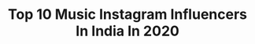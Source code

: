 ---
title: Top 10 Music Instagram Influencers In India In 2020
description: >-
  Find top music Instagram influencers in India in 2020. Most popular hashtags: #kerala #love #picoftheday #happy.
platform: Instagram
profiles:
  - username: "shehnaazgill"
    fullname: >-
      Shehnaaz Gill
    location: "India"
    followers: 4400483
    engagement: 1494
    commentsToLikes: 0.037055
    avatar: "https://scontent-lhr8-1.cdninstagram.com/v/t51.2885-19/s320x320/91881327_557793978184263_5161572034248966144_n.jpg?_nc_ht=scontent-lhr8-1.cdninstagram.com&_nc_ohc=LAWrbklnBl0AX8ZZeVJ&oh=1570ad1645d81b743286684490f5cf91&oe=5EBB7085"
    verified: true
    hashtags: "#sharrymaan, #veham, #happybirthday, #sidnaazians"
  - username: "realkrsna"
    fullname: >-
      KR$NA
    location: "India"
    followers: 127625
    engagement: 2813
    commentsToLikes: 0.040509
    avatar: "https://scontent-ams4-1.cdninstagram.com/v/t51.2885-19/s320x320/20347119_144331432816680_8461165425151967232_a.jpg?_nc_ht=scontent-ams4-1.cdninstagram.com&_nc_ohc=ALtl7TaeRHcAX_HXF50&oh=df0667a5cf3a886b28fb7c4165f7517e&oe=5EB9DFC4"
    verified: true
    hashtags: "#desirap, #teeranbaazchoregalaash, #streetwear, #newmusicontheway"
  - username: "monalisabagal"
    fullname: >-
      Monalisa Bagal official
    location: "India"
    followers: 70836
    engagement: 823
    commentsToLikes: 0.038864
    avatar: "https://scontent-lhr8-1.cdninstagram.com/v/t51.2885-19/s320x320/92040201_2536527209947648_2220257144366694400_n.jpg?_nc_ht=scontent-lhr8-1.cdninstagram.com&_nc_ohc=LeuEsVYNerQAX9AzxO-&oh=7c8b5ad7c9d8ea49220cbf3f09b79a73&oe=5EBAA4B8"
    verified: true
    hashtags: "#mood, #monalisabagal, #pink, #women"
  - username: "_smile.killer__"
    fullname: >-
      gagul_⏺
    location: "India"
    followers: 9896
    engagement: 1142
    commentsToLikes: 0.141502
    avatar: "https://scontent-ams4-1.cdninstagram.com/v/t51.2885-19/s320x320/83410273_182793439642787_5005448005944344576_n.jpg?_nc_ht=scontent-ams4-1.cdninstagram.com&_nc_ohc=IhpKlzG3gBEAX8dUmGc&oh=7206e6232d5e60191e2f1dde971c3e27&oe=5EBDB335"
    verified: false
    hashtags: "#costume, #tiktokindia, #tiktok, #fashionculture"
  - username: "ajmalnafi"
    fullname: >-
      Ajmalnafi Bin Hazainar
    location: "India"
    followers: 2264
    engagement: 1839
    commentsToLikes: 0.174832
    avatar: "https://scontent-lhr8-1.cdninstagram.com/v/t51.2885-19/s320x320/92228837_2811877118909847_4004053076389396480_n.jpg?_nc_ht=scontent-lhr8-1.cdninstagram.com&_nc_ohc=h--fHqtevuIAX8eR3s9&oh=6d6fe6b5e45d98c695deb5999c74d424&oe=5EB97659"
    verified: false
    hashtags: "#friends, #nature, #kerala, #keralite"
  - username: "the_white__machine"
    fullname: >-
      the_white_machine KTM BIKER🏍️
    location: "India"
    followers: 3477
    engagement: 2919
    commentsToLikes: 0.146573
    avatar: "https://scontent-lht6-1.cdninstagram.com/v/t51.2885-19/s320x320/92382470_574494363161656_7399240327493582848_n.jpg?_nc_ht=scontent-lht6-1.cdninstagram.com&_nc_ohc=xkhkt9wrgo4AX9sp9H5&oh=798045b38ec5a606c5bbdfaf66d911c2&oe=5EBB37BF"
    verified: false
    hashtags: "#rideventure, #kawasakier6, #ktmindia, #happy"
  - username: "j.ankit123"
    fullname: >-
      🔹Â/\/|<!T J@!/\/🔹🇮🇳
    location: "India"
    followers: 24167
    engagement: 515
    commentsToLikes: 0.230931
    avatar: "https://scontent-gmp1-1.cdninstagram.com/v/t51.2885-19/s320x320/90475643_510709056266261_7033556413796319232_n.jpg?_nc_ht=scontent-gmp1-1.cdninstagram.com&_nc_ohc=63-yR209j90AX8L6DBD&oh=1cef9cdc2a040cb54c43c54559437d27&oe=5EA567C0"
    verified: false
    hashtags: "#dbunglkz, #farlacious000004, #mumbai, #lovephotography"
  - username: "nishabhatt.official"
    fullname: >-
      Nisha Bhatt ( Sherni 🦁 )
    location: "India"
    followers: 269674
    engagement: 1192
    commentsToLikes: 0.015015
    avatar: "https://scontent-lhr8-1.cdninstagram.com/v/t51.2885-19/s320x320/80080374_696976730839743_6032189788075851776_n.jpg?_nc_ht=scontent-lhr8-1.cdninstagram.com&_nc_ohc=GTmAsOPFUaEAX92kWbq&oh=d20b5998adce8f19f67734b327d835d3&oe=5EB9E7F9"
    verified: false
    hashtags: "#tibeyandaputt, #tibbeyandaputt, #nobodygoeshungry, #feedmycity"
  - username: "sanhita_mondal"
    fullname: >-
      Juhi❣️
    location: "India"
    followers: 10777
    engagement: 2857
    commentsToLikes: 0.029786
    avatar: "https://scontent-ams4-1.cdninstagram.com/v/t51.2885-19/s320x320/92741458_221902629029627_4353739465269706752_n.jpg?_nc_ht=scontent-ams4-1.cdninstagram.com&_nc_ohc=xhQ_ygidVdcAX--4pVN&oh=aaf4fa8636e974aee818e8333410911d&oe=5EB99540"
    verified: false
    hashtags: "#otheryouphotography, #gujjurocks, #delhigirls, #hydrabadgirls"
  - username: "praveena_madhavan"
    fullname: >-
      Praveena madhavan
    location: "India"
    followers: 30308
    engagement: 2104
    commentsToLikes: 0.022238
    avatar: "https://scontent-lhr8-1.cdninstagram.com/v/t51.2885-19/s320x320/92211919_214157739813974_2551759994630438912_n.jpg?_nc_ht=scontent-lhr8-1.cdninstagram.com&_nc_ohc=t_sMX5jSXdUAX9mVlCG&oh=51dc9d486b558f4c7ee82ca66729eb0b&oe=5EBC7486"
    verified: false
    hashtags: "#graduationday, #vanithaofficial, #balconyfashion, #madhurya"
---